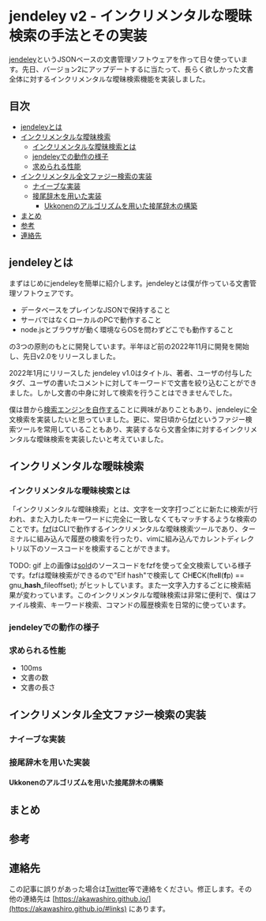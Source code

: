 # jendeley v2 - インクリメンタルな曖昧検索の手法とその実装 <!-- omit in toc -->
[jendeley](https://zenn.dev/a_kawashiro/articles/a2170f967f9508)というJSONベースの文書管理ソフトウェアを作って日々使っています。先日、バージョン2にアップデートするに当たって、長らく欲しかった文書全体に対するインクリメンタルな曖昧検索機能を実装しました。

## 目次 <!-- omit in toc -->
- [jendeleyとは](#jendeleyとは)
- [インクリメンタルな曖昧検索](#インクリメンタルな曖昧検索)
  - [インクリメンタルな曖昧検索とは](#インクリメンタルな曖昧検索とは)
  - [jendeleyでの動作の様子](#jendeleyでの動作の様子)
  - [求められる性能](#求められる性能)
- [インクリメンタル全文ファジー検索の実装](#インクリメンタル全文ファジー検索の実装)
  - [ナイーブな実装](#ナイーブな実装)
  - [接尾辞木を用いた実装](#接尾辞木を用いた実装)
    - [Ukkonenのアルゴリズムを用いた接尾辞木の構築](#ukkonenのアルゴリズムを用いた接尾辞木の構築)
- [まとめ](#まとめ)
- [参考](#参考)
- [連絡先](#連絡先)

## jendeleyとは
まずはじめにjendeleyを簡単に紹介します。jendeleyとは僕が作っている文書管理ソフトウェアです。
- データベースをプレインなJSONで保持すること
- サーバではなくローカルのPCで動作すること
- node.jsとブラウザが動く環境ならOSを問わずどこでも動作すること

の3つの原則のもとに開発しています。半年ほど前の2022年11月に開発を開始し、先日v2.0をリリースしました。

2022年1月にリリースした jendeley v1.0はタイトル、著者、ユーザの付与したタグ、ユーザの書いたコメントに対してキーワードで文書を絞り込むことができました。しかし文書の中身に対して検索を行うことはできませんでした。

僕は昔から[検索エンジンを自作する](https://a-kawashiro.hatenablog.com/entry/2020/03/06/192527)ことに興味がありこともあり、jendeleyに全文検索を実装したいと思っていました。更に、常日頃から[fzf](https://github.com/junegunn/fzf)というファジー検索ツールを常用していることもあり、実装するなら文書全体に対するインクリメンタルな曖昧検索を実装したいと考えていました。

## インクリメンタルな曖昧検索
### インクリメンタルな曖昧検索とは
「インクリメンタルな曖昧検索」とは、文字を一文字打つごとに新たに検索が行われ、また入力したキーワードに完全に一致しなくてもマッチするような検索のことです。[fzf](https://github.com/junegunn/fzf)はCLIで動作するインクリメンタルな曖昧検索ツールであり、ターミナルに組み込んで履歴の検索を行ったり、vimに組み込んでカレントディレクトリ以下のソースコードを検索することができます。

TODO: gif
上の画像は[sold](https://github.com/akawashiro/sold)のソースコードをfzfを使って全文検索している様子です。fzfは曖昧検索ができるので"Elf hash"で検索して  CH**E**CK(fte**l**l(**f**p) == gnu_**hash**_fileoffset); がヒットしています。また一文字入力するごとに検索結果が変わっています。このインクリメンタルな曖昧検索は非常に便利で、僕はファイル検索、キーワード検索、コマンドの履歴検索を日常的に使っています。

### jendeleyでの動作の様子
### 求められる性能
- 100ms
- 文書の数
- 文書の長さ
## インクリメンタル全文ファジー検索の実装
### ナイーブな実装
### 接尾辞木を用いた実装
#### Ukkonenのアルゴリズムを用いた接尾辞木の構築
## まとめ
## 参考
## 連絡先
この記事に誤りがあった場合は[Twitter](https://twitter.com/a_kawashiro)等で連絡をください。修正します。その他の連絡先は [https://akawashiro.github.io/](https://akawashiro.github.io/#links) にあります。